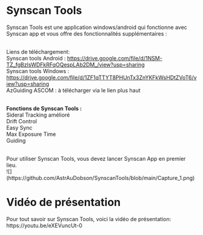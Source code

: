 <H1> Synscan Tools </H1>
Synscan Tools est une application windows/android qui fonctionne avec Synscan app et vous offre des fonctionnalités supplémentaires : <br>
<br>

Liens de téléchargement: <br>
Synscan tools Android : https://drive.google.com/file/d/1NSM-TZ_fgBzIsWDFkRFqOQespLAb2DM_/view?usp=sharing   <br>
Synscan tools Windows : https://drive.google.com/file/d/1ZF1qTTYT8PHUnTx3ZnYKFkWsHDtZVoT6/view?usp=sharing  <br>
AzGuiding ASCOM : à télécharger via le lien plus haut<br><br>

<b>Fonctions de Synscan Tools :</b><br>
Sideral Tracking amélioré<br> 
Drift Control<br>
Easy Sync <br>
Max Exposure Time<br>
Guiding<br>

<br>
Pour utiliser Synscan Tools, vous devez lancer Synscan App en premier lieu.<br>
![](https://github.com/AstrAuDobson/SynscanTools/blob/main/Capture_1.png)

<H1> Vidéo de présentation</H1>
Pour tout savoir sur Synscan Tools, voici la vidéo de présentation: <br>
https://youtu.be/eXEVuncUt-0
